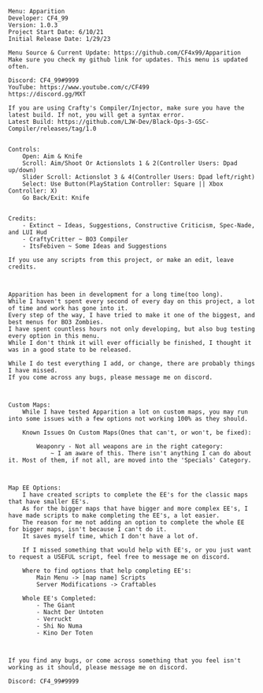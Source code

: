     Menu: Apparition
    Developer: CF4_99
    Version: 1.0.3
    Project Start Date: 6/10/21
    Initial Release Date: 1/29/23
    
    Menu Source & Current Update: https://github.com/CF4x99/Apparition
    Make sure you check my github link for updates. This menu is updated often.
    
    Discord: CF4_99#9999
    YouTube: https://www.youtube.com/c/CF499
    https://discord.gg/MXT

    If you are using Crafty's Compiler/Injector, make sure you have the latest build. If not, you will get a syntax error.
    Latest Build: https://github.com/LJW-Dev/Black-Ops-3-GSC-Compiler/releases/tag/1.0


    Controls:
        Open: Aim & Knife
        Scroll: Aim/Shoot Or Actionslots 1 & 2(Controller Users: Dpad up/down)
        Slider Scroll: Actionslot 3 & 4(Controller Users: Dpad left/right)
        Select: Use Button(PlayStation Controller: Square || Xbox Controller: X)
        Go Back/Exit: Knife

    
    Credits: 
        - Extinct ~ Ideas, Suggestions, Constructive Criticism, Spec-Nade, and LUI Hud
        - CraftyCritter ~ BO3 Compiler
        - ItsFebiven ~ Some Ideas and Suggestions

    If you use any scripts from this project, or make an edit, leave credits.



    Apparition has been in development for a long time(too long).
    While I haven't spent every second of every day on this project, a lot of time and work has gone into it.
    Every step of the way, I have tried to make it one of the biggest, and best menus for BO3 Zombies.
    I have spent countless hours not only developing, but also bug testing every option in this menu.
    While I don't think it will ever officially be finished, I thought it was in a good state to be released.

    While I do test everything I add, or change, there are probably things I have missed.
    If you come across any bugs, please message me on discord.



    Custom Maps:
        While I have tested Apparition a lot on custom maps, you may run into some issues with a few options not working 100% as they should.

        Known Issues On Custom Maps(Ones that can't, or won't, be fixed):

            Weaponry - Not all weapons are in the right category:
                ~ I am aware of this. There isn't anything I can do about it. Most of them, if not all, are moved into the 'Specials' Category.



    Map EE Options:
        I have created scripts to complete the EE's for the classic maps that have smaller EE's.
        As for the bigger maps that have bigger and more complex EE's, I have made scripts to make completing the EE's, a lot easier.
        The reason for me not adding an option to complete the whole EE for bigger maps, isn't because I can't do it.
        It saves myself time, which I don't have a lot of.

        If I missed something that would help with EE's, or you just want to request a USEFUL script, feel free to message me on discord.

        Where to find options that help completing EE's:
            Main Menu -> [map name] Scripts
            Server Modifications -> Craftables
        
        Whole EE's Completed:
            - The Giant
            - Nacht Der Untoten
            - Verruckt
            - Shi No Numa
            - Kino Der Toten



    If you find any bugs, or come across something that you feel isn't working as it should, please message me on discord.

    Discord: CF4_99#9999